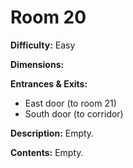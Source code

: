 # Room 20

**Difficulty:** Easy

**Dimensions:** 

**Entrances & Exits:**
- East door (to room 21)
- South door (to corridor)

**Description:**
Empty.

**Contents:**
Empty.
